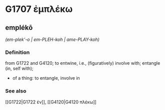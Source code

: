 # G1707 ἐμπλέκω

## emplékō

_(em-plek'-o | em-PLEH-koh | ame-PLAY-koh)_

### Definition

from G1722 and G4120; to entwine, i.e., (figuratively) involve with; entangle (in, self with); 

- of a thing: to entangle, involve in

### See also

[[G1722|G1722 ἐν]], [[G4120|G4120 πλέκω]]
